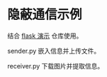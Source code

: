 # 隐蔽通信示例

结合 [flask 演示](https://github.com/anjingcuc/learn_flask_the_hard_way) 仓库使用。

sender.py 嵌入信息并上传文件。

receiver.py 下载图片并提取信息。
